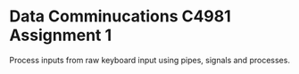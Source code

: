 # Data Comminucations C4981 Assignment 1

Process inputs from raw keyboard input using pipes, signals and processes.
